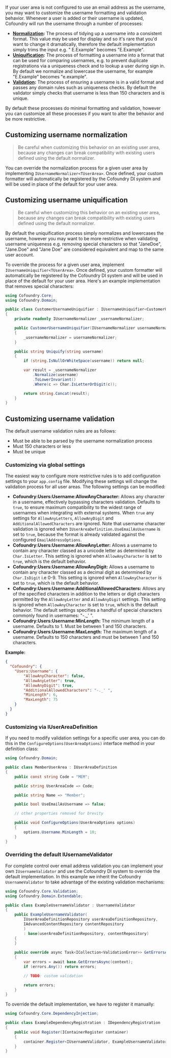 If your user area is not configured to use an email address as the username, you may want to customize the username formatting and validation behavior. Whenever a user is added or their username is updated, Cofoundry will run the username through a number of processes:

- **[Normalization](#customizing-username-normalization):** The process of tidying up a username into a consistent format. This value may be used for display and so it's rare that you'd want to change it dramatically, therefore the default implementation simply trims the input e.g. " E.Example" becomes "E.Example".
- **[Uniquification](#customizing-username-uniquification):** The process of formatting a username into a format that can be used for comparing usernames, e.g. to prevent duplicate registrations via a uniqueness check and to lookup a user during sign in. By default we normalize and lowercase the username, for example "E.Example" becomes "e.example".
- **[Validation](#customizing-username-validation):** The process of ensuring a username is in a valid format and passes any domain rules such as uniqueness checks. By default the validator simply checks that username is less than 150 characters and is unique.

By default these processes do minimal formatting and validation, however you can customize all these processes if you want to alter the behavior and be more restrictive.

## Customizing username normalization

> Be careful when customizing this behavior on an existing user area, because any changes can break compatibility with existing users defined using the default normalizer.

You can override the normalization process for a given user area by implementing `IUsernameNormalizer<TUserArea>`. Once defined, your custom formatter will automatically be registered by the Cofoundry DI system and will be used in place of the default for your user area.

## Customizing username uniquification

> Be careful when customizing this behavior on an existing user area, because any changes can break compatibility with existing users defined using the default normalizer.

By default the uniquification process simply normalizes and lowercases the username, however you may want to be more restrictive when validating username uniqueness e.g. removing special characters so that "JaneDoe", "Jane.Doe" and "Jane Doe" are considered equivalent and map to the same user account.

To override the process for a given user area, implement `IUsernameUniquifier<TUserArea>`. Once defined, your custom formatter will automatically be registered by the Cofoundry DI system and will be used in place of the default for your user area. Here's an example implementation that removes special characters:

```csharp
using Cofoundry.Core;
using Cofoundry.Domain;

public class CustomerUsernameUniquifier : IUsernameUniquifier<CustomerUserArea>
{
    private readonly IUsernameNormalizer _usernameNormalizer;

    public CustomerUsernameUniquifier(IUsernameNormalizer usernameNormalizer)
    {
        _usernameNormalizer = usernameNormalizer;
    }

    public string Uniquify(string username)
    {
        if (string.IsNullOrWhiteSpace(username)) return null;

        var result = _usernameNormalizer
            .Normalize(username)
            .ToLowerInvariant()
            .Where(c => Char.IsLetterOrDigit(c));

        return string.Concat(result);
    }
}
```

## Customizing username validation

The default username validation rules are as follows:

- Must be able to be parsed by the username normalization process
- Must 150 characters or less
- Must be unique

### Customizing via global settings

The easiest way to configure more restrictive rules is to add configuration settings to your `app.config` file. Modifying these settings will change the validation process for all user areas. The following settings can be modified:

- **Cofoundry:Users:Username:AllowAnyCharacter:** Allows any character in a username, effectively bypassing characters validation. Defaults to `true`, to ensure maximum compatibility to the widest range of usernames when integrating with external systems. When `true` any settings for `AllowAnyLetters`, `AllowAnyDigit` and `AdditionalAllowedCharacters` are ignored. Note that username character validation is ignored when `IUserAreaDefinition.UseEmailAsUsername` is set to `true`, because the format is already validated against the configured `EmailAddressOptions`.
- **Cofoundry:Users:Username:AllowAnyLetter:** Allows a username to contain any character classed as a unicode letter as determined by `Char.IsLetter`. This setting is ignored when `AllowAnyCharacter` is set to `true`, which is the default behavior.
- **Cofoundry:Users:Username:AllowAnyDigit:** Allows a username to contain any character classed as a decimal digit as determined by `Char.IsDigit` i.e 0-9. This setting is ignored when `AllowAnyCharacter` is set to `true`, which is the default behavior.
- **Cofoundry:Users:Username:AdditionalAllowedCharacters:** Allows any of the specified characters in addition to the letters or digit characters permitted by the `AllowAnyLetter` and `AllowAnyDigit` settings. This setting is ignored when `AllowAnyCharacter` is set to `true`, which is the default behavior. The default settings specifies a handful of special characters commonly found in usernames: "-._' ".
- **Cofoundry:Users:Username:MinLength:** The minimum length of a username. Defaults to 1. Must be between 1 and 150 characters. 
- **Cofoundry:Users:Username:MaxLength:** The maximum length of a username. Defaults to 150 characters and must be between 1 and 150 characters.

**Example:**

```json
{
  "Cofoundry": {
    "Users:Username": {
        "AllowAnyCharacter": false,
        "AllowAnyLetter": true,
        "AllowAnyDigit": true,
        "AdditionalAllowedCharacters": "-._' ",
        "MinLength": 6,
        "MaxLength": 75
    }
  }
}
```

### Customizing via IUserAreaDefinition

If you need to modify validation settings for a specific user area, you can do this in the `ConfigureOptions(UserAreaOptions)` interface method in your definition class:

```csharp
using Cofoundry.Domain;

public class MemberUserArea : IUserAreaDefinition
{
    public const string Code = "MEM";

    public string UserAreaCode => Code;

    public string Name => "Member";

    public bool UseEmailAsUsername => false;

    // other properties removed for brevity

    public void ConfigureOptions(UserAreaOptions options)
    {
        options.Username.MinLength = 10;
    }
}
```

### Overriding the default IUsernameValidator

For complete control over email address validation you can implement your own `IUsernameValidator` and use the Cofoundry DI system to override the default implementation. In this example we inherit the Cofoundry `UsernameValidator` to take advantage of the existing validation mechanisms:

```csharp
using Cofoundry.Core.Validation;
using Cofoundry.Domain.Extendable;

public class ExampleUsernameValidator : UsernameValidator
{
    public ExampleUsernameValidator(
        IUserAreaDefinitionRepository userAreaDefinitionRepository,
        IAdvancedContentRepository contentRepository
        )
        : base(userAreaDefinitionRepository, contentRepository)
    {
    }
    
    public override async Task<ICollection<ValidationError>> GetErrorsAsync(IUsernameValidationContext context)
    {
        var errors = await base.GetErrorsAsync(context);
        if (errors.Any()) return errors;

        // TODO: custom validation

        return errors;
    }
}
```

To override the default implementation, we have to register it manually:

```csharp
using Cofoundry.Core.DependencyInjection;

public class ExampleDependencyRegistration : IDependencyRegistration
{
    public void Register(IContainerRegister container)
    {
        container.Register<IUsernameValidator, ExampleUsernameValidator>(RegistrationOptions.Override());
    }
}
```